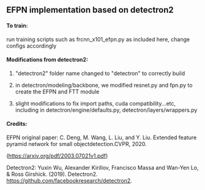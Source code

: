 ## EFPN implementation based on detectron2

#### To train:

run training scripts such as frcnn_x101_efpn.py as included here, change configs accordingly


#### Modifications from detectron2:

1. "detectron2" folder name changed to "detectron" to correctly build 

2. in detectron/modeling/backbone, we modified resnet.py and fpn.py to create the EFPN and FTT module

3. slight modifications to fix import paths, cuda compatibility...etc, including in detectron/engine/defaults.py, detectron/layers/wrappers.py




#### Credits:

EFPN original paper: C. Deng, M. Wang, L. Liu, and Y. Liu.  Extended feature pyramid network for small objectdetection.CVPR, 2020.

(https://arxiv.org/pdf/2003.07021v1.pdf)


Detectron2: Yuxin Wu, Alexander Kirillov, Francisco Massa and Wan-Yen Lo, & Ross Girshick. (2019). Detectron2. https://github.com/facebookresearch/detectron2.

